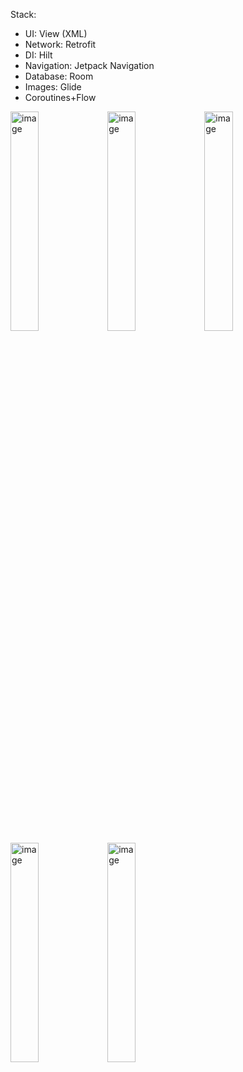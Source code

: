 Stack:
- UI: View (XML)
- Network: Retrofit
- DI: Hilt
- Navigation: Jetpack Navigation
- Database: Room
- Images: Glide
- Coroutines+Flow

<img src="https://github.com/user-attachments/assets/eb6ffff6-5ebe-47aa-b3b7-c389c3fb8cbc" alt="image" width="30%"/>
<img src="https://github.com/user-attachments/assets/29452265-63d5-4f62-b3ef-f358bbce69d0" alt="image" width="30%"/>
<img src="https://github.com/user-attachments/assets/b67bda74-8b19-4407-b833-6077824c5d3d" alt="image" width="30%"/>
<img src="https://github.com/user-attachments/assets/6778a6c0-beb5-4f03-a75a-8bd99c8b6b0e" alt="image" width="30%"/>
<img src="https://github.com/user-attachments/assets/17b6c121-5df4-4c87-a95b-7567dfaa33c5" alt="image" width="30%"/>


